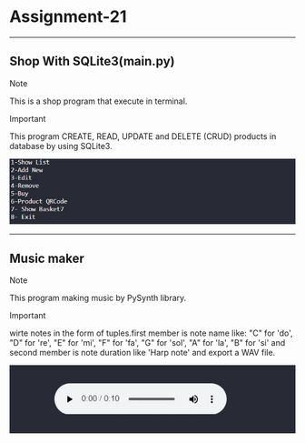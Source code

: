# Assignment-21
---
## Shop With SQLite3(main.py)
> [!NOTE]
This is a shop program that execute in terminal.

> [!IMPORTANT]  
This program CREATE, READ, UPDATE and DELETE (CRUD) products in database by using SQLite3.

![shop program](./1.JPG)

---
## Music maker
> [!NOTE]
This program making music by PySynth library.

> [!IMPORTANT]
wirte notes in the form of tuples.first member is note name like: "C" for 'do', "D" for 're', "E" for 'mi', "F" for 'fa', "G" for 'sol', "A" for 'la', "B" for 'si' and second member is note duration like 'Harp note' and export a WAV file.

![PySynth](./2.JPG)
